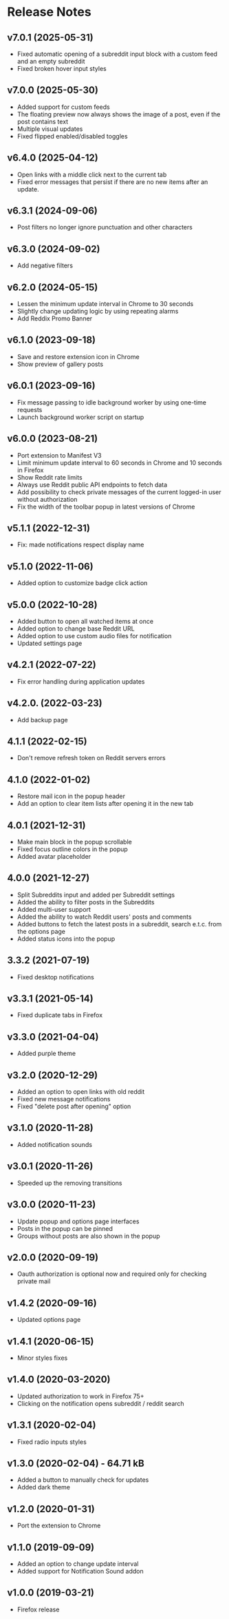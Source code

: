 # Release Notes

## v7.0.1 (2025-05-31)

- Fixed automatic opening of a subreddit input block with a custom feed and an empty subreddit
- Fixed broken hover input styles

## v7.0.0 (2025-05-30)

- Added support for custom feeds
- The floating preview now always shows the image of a post, even if the post contains text
- Multiple visual updates
- Fixed flipped enabled/disabled toggles

## v6.4.0 (2025-04-12)

- Open links with a middle click next to the current tab
- Fixed error messages that persist if there are no new items after an update.

## v6.3.1 (2024-09-06)

- Post filters no longer ignore punctuation and other characters

## v6.3.0 (2024-09-02)

- Add negative filters

## v6.2.0 (2024-05-15)

- Lessen the minimum update interval in Chrome to 30 seconds
- Slightly change updating logic by using repeating alarms
- Add Reddix Promo Banner

## v6.1.0 (2023-09-18)

- Save and restore extension icon in Chrome
- Show preview of gallery posts

## v6.0.1 (2023-09-16)

- Fix message passing to idle background worker by using one-time requests
- Launch background worker script on startup

## v6.0.0 (2023-08-21)

- Port extension to Manifest V3
- Limit minimum update interval to 60 seconds in Chrome and 10 seconds in Firefox
- Show Reddit rate limits
- Always use Reddit public API endpoints to fetch data
- Add possibility to check private messages of the current logged-in user without authorization
- Fix the width of the toolbar popup in latest versions of Chrome

## v5.1.1 (2022-12-31)

- Fix: made notifications respect display name

## v5.1.0 (2022-11-06)

- Added option to customize badge click action

## v5.0.0 (2022-10-28)

- Added button to open all watched items at once
- Added option to change base Reddit URL
- Added option to use custom audio files for notification
- Updated settings page

## v4.2.1 (2022-07-22)

- Fix error handling during application updates

## v4.2.0. (2022-03-23)

- Add backup page

## 4.1.1 (2022-02-15)

- Don't remove refresh token on Reddit servers errors

## 4.1.0 (2022-01-02)

- Restore mail icon in the popup header
- Add an option to clear item lists after opening it in the new tab

## 4.0.1 (2021-12-31)

- Make main block in the popup scrollable
- Fixed focus outline colors in the popup
- Added avatar placeholder

## 4.0.0 (2021-12-27)

- Split Subreddits input and added per Subreddit settings
- Added the ability to filter posts in the Subreddits
- Added multi-user support
- Added the ability to watch Reddit users' posts and comments
- Added buttons to fetch the latest posts in a subreddit, search e.t.c. from the options page
- Added status icons into the popup

## 3.3.2 (2021-07-19)

- Fixed desktop notifications

## v3.3.1 (2021-05-14)

- Fixed duplicate tabs in Firefox

## v3.3.0 (2021-04-04)

- Added purple theme

## v3.2.0 (2020-12-29)

- Added an option to open links with old reddit
- Fixed new message notifications
- Fixed "delete post after opening" option

## v3.1.0 (2020-11-28)

- Added notification sounds

## v3.0.1 (2020-11-26)

- Speeded up the removing transitions

## v3.0.0 (2020-11-23)

- Update popup and options page interfaces
- Posts in the popup can be pinned
- Groups without posts are also shown in the popup

## v2.0.0 (2020-09-19)

- Oauth authorization is optional now and required only for checking private mail

## v1.4.2 (2020-09-16)

- Updated options page

## v1.4.1 (2020-06-15)

- Minor styles fixes

## v1.4.0 (2020-03-2020)

- Updated authorization to work in Firefox 75+
- Clicking on the notification opens subreddit / reddit search

## v1.3.1 (2020-02-04)

- Fixed radio inputs styles

## v1.3.0 (2020-02-04) - 64.71 kB

- Added a button to manually check for updates
- Added dark theme

## v1.2.0 (2020-01-31)

- Port the extension to Chrome

## v1.1.0 (2019-09-09)

- Added an option to change update interval
- Added support for Notification Sound addon

## v1.0.0 (2019-03-21)

- Firefox release
